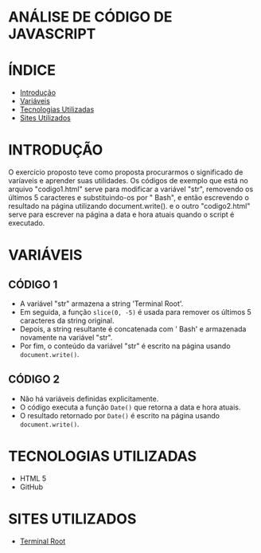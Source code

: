 # ANÁLISE DE CÓDIGO DE JAVASCRIPT
# ÍNDICE

* [Introdução](#introdução)
* [Variáveis](#variáveis)
* [Tecnologias Utilizadas](#tecnologias-utilizadas)
* [Sites Utilizados](#sites-utilizados)

# INTRODUÇÃO
O exercício proposto teve como proposta procurarmos o significado de varíaveis e aprender suas utilidades. Os códigos de exemplo que está no arquivo "codigo1.html" serve para modificar a variável "str", removendo os últimos 5 caracteres e substituindo-os por " Bash", e então escrevendo o resultado na página utilizando document.write(). e o outro "codigo2.html" serve para escrever na página a data e hora atuais quando o script é executado.

# VARIÁVEIS
## CÓDIGO 1

- A variável "str" armazena a string 'Terminal Root'.
- Em seguida, a função `slice(0, -5)` é usada para remover os últimos 5 caracteres da string original.
- Depois, a string resultante é concatenada com ' Bash' e armazenada novamente na variável "str".
- Por fim, o conteúdo da variável "str" é escrito na página usando `document.write()`.

## CÓDIGO 2
- Não há variáveis definidas explicitamente.
- O código executa a função `Date()` que retorna a data e hora atuais.
- O resultado retornado por `Date()` é escrito na página usando `document.write()`.

# TECNOLOGIAS UTILIZADAS
- HTML 5
- GitHub

# SITES UTILIZADOS
- [Terminal Root](https://terminalroot.com.br/2016/12/alguns-codigos-simples-de-javascript-2.html)